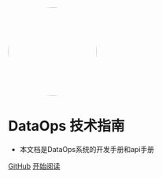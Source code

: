<img width="180px" style="border-radius: 50%" bor src="https://gitee.com/dlfdd/readme-image-folder/raw/master/logo.png">

# DataOps 技术指南

- 本文档是DataOps系统的开发手册和api手册


[GitHub](<https://github.com/dailinfeng66/dataops>)
[开始阅读](README.md)

